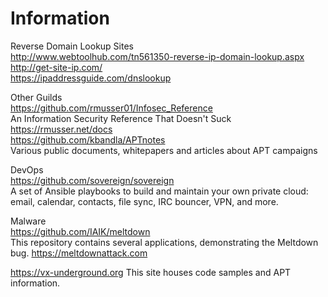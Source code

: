 # Information

Reverse Domain Lookup Sites<br>
http://www.webtoolhub.com/tn561350-reverse-ip-domain-lookup.aspx<br>
http://get-site-ip.com/<br>
https://ipaddressguide.com/dnslookup<br>


Other Guilds <br>
https://github.com/rmusser01/Infosec_Reference<br>
An Information Security Reference That Doesn't Suck https://rmusser.net/docs<br>
https://github.com/kbandla/APTnotes<br>
Various public documents, whitepapers and articles about APT campaigns<br>


DevOps<br>
https://github.com/sovereign/sovereign<br>
A set of Ansible playbooks to build and maintain your own private cloud: email, calendar, contacts, file sync, IRC bouncer, VPN, and more.<br>


Malware<br>
https://github.com/IAIK/meltdown<br>
This repository contains several applications, demonstrating the Meltdown bug. https://meltdownattack.com<br>

https://vx-underground.org
This site houses code samples and APT information.

